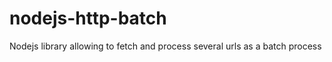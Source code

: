 nodejs-http-batch
=================

Nodejs library allowing to fetch and process several urls as a batch process